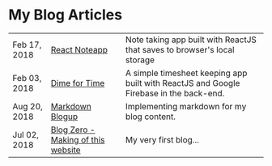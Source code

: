 # My Blog Articles

|      |      |      |
| ---- | ---- | ---- |
| Feb 17, 2018 | [React Noteapp](/blog/react-noteapp) |Note taking app built with ReactJS that saves to browser's local storage|
| Feb 03, 2018 | [Dime for Time](/blog/dime-for-time) |A simple timesheet keeping app built with ReactJS and Google Firebase in the back-end.|
| Aug 20, 2018 | [Markdown Blogup](/blog/markdown-blogup) | Implementing markdown for my blog content. |
| Jul 02, 2018 | [Blog Zero - Making of this website](/blog/blog-zero) | My very first blog... |
